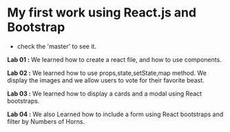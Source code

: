 # My first work using React.js and Bootstrap
- check the 'master' to see it. 


**Lab 01 :**  We learned how to create a react file, and how to use components.

**Lab 02 :** We learned how to use props,state,setState,map method. We display the images and we allow users to vote for their favorite beast.

**Lab 03 :** We learned how to display a cards and a modal using React bootstraps. 

**Lab 04 :** We also Learned how to include a form using React bootstraps and filter by Numbers of Horns.
